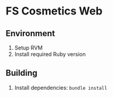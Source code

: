 # FS Cosmetics Web

## Environment
1. Setup RVM
1. Install required Ruby version

## Building
1. Install dependencies: `bundle install`

